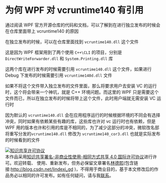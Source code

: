 # 为何 WPF 对 vcruntime140 有引用

通过阅读 WPF 官方开源仓库的代码和文档，可以了解到在进行独立发布的时候会在仓库里面带上 vcruntime140 的原因

<!--more-->
<!-- CreateTime:4/29/2020 8:51:16 AM -->

<!-- 发布 -->

在独立发布的时候，可以在仓库里面找到 `vcruntime140.dll` 这个文件

这是因为 WPF 框架用到了两个使用 `C++\CLI` 的项目，分别是 `DirectWriteForwarder.dll` 和 `System.Printing.dll` 库

这两个库在进行发布的时候需要引用 `vcruntime140.dll` 这个文件，如果进行 Debug 下发布的时候需要引用 `vcruntime140d.dll` 文件

如果不将这个文件带入独立发布的文件里面，那么将要求用户去安装 VC 的运行时，这个将会带来一个神坑，就是 C++ 环境问题。而这里的 WPF 只是需要这个文件而已，所以在独立发布的时候将带上这个文件，此时用户端就无需安装 VC 运行时

因为默认的 `vcruntime140.dll` 会在应用程序运行的时候根据环境的不同会有选择冲突，同时如果有依赖某些有趣的库，这些库也许对 vc 运行时也有依赖，但是 WPF 用的版本也许和引用的库是不相同的，为了减少这部分的冲突，微软改名部将重写分发的`vcruntime140.dll` 修改为 `vcruntime140_cor3.dll` 也就是实际发布的时候看到的文件

<a rel="license" href="http://creativecommons.org/licenses/by-nc-sa/4.0/"><img alt="知识共享许可协议" style="border-width:0" src="https://licensebuttons.net/l/by-nc-sa/4.0/88x31.png" /></a><br />本作品采用<a rel="license" href="http://creativecommons.org/licenses/by-nc-sa/4.0/">知识共享署名-非商业性使用-相同方式共享 4.0 国际许可协议</a>进行许可。欢迎转载、 使用、重新发布，但务必保留文章署名[林德熙](http://blog.csdn.net/lindexi_gd)(包含链接:http://blog.csdn.net/lindexi_gd )，不得用于商业目的，基于本文修改后的作品务必以相同的许可发布。如有任何疑问，请与我[联系](mailto:lindexi_gd@163.com)。  
